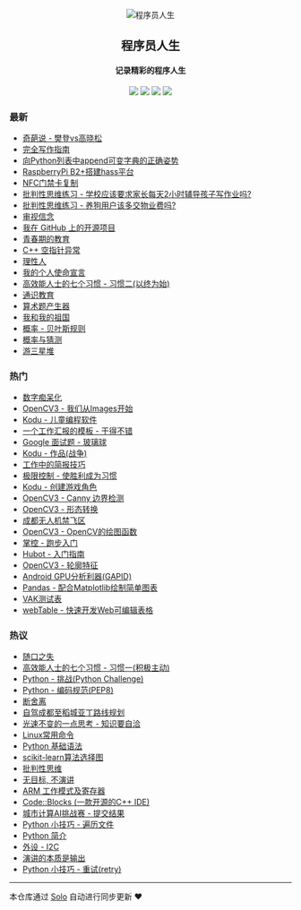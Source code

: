 <p align="center"><img alt="程序员人生" src="https://static.b3log.org/images/brand/solo-32.png"></p><h2 align="center">
程序员人生
</h2>

<h4 align="center">记录精彩的程序人生</h4>
<p align="center"><a title="程序员人生" target="_blank" href="https://github.com/cttmayi/solo-blog"><img src="https://img.shields.io/github/last-commit/cttmayi/solo-blog.svg?style=flat-square&color=FF9900"></a>
<a title="GitHub repo size in bytes" target="_blank" href="https://github.com/cttmayi/solo-blog"><img src="https://img.shields.io/github/repo-size/cttmayi/solo-blog.svg?style=flat-square"></a>
<a title="Solo Version" target="_blank" href="https://github.com/b3log/solo/releases"><img src="https://img.shields.io/badge/solo-3.6.5-f1e05a.svg?style=flat-square&color=blueviolet"></a>
<a title="Hits" target="_blank" href="https://github.com/b3log/hits"><img src="https://hits.b3log.org/cttmayi/solo-blog.svg"></a></p>

### 最新

* [奇葩说 - 樊登vs高晓松](http://www.gcsjj.cn/articles/2019/10/31/1572455735706.html)
* [完全写作指南](http://www.gcsjj.cn/articles/2019/10/27/1572120659472.html)
* [向Python列表中append可变字典的正确姿势](http://www.gcsjj.cn/articles/2019/10/25/1572013059151.html)
* [RaspberryPi B2+搭建hass平台](http://www.gcsjj.cn/articles/2019/10/25/1572012599545.html)
* [NFC门禁卡复制](http://www.gcsjj.cn/articles/2019/10/25/1572012360699.html)
* [批判性思维练习 - 学校应该要求家长每天2小时辅导孩子写作业吗?](http://www.gcsjj.cn/articles/2019/10/23/1571842041681.html)
* [批判性思维练习 -  养狗用户该多交物业费吗?](http://www.gcsjj.cn/articles/2019/10/23/1571764615438.html)
* [审视信念](http://www.gcsjj.cn/articles/2019/10/22/1571677408389.html)
* [我在 GitHub 上的开源项目](http://www.gcsjj.cn/my-github-repos)
* [青春期的教育](http://www.gcsjj.cn/articles/2019/10/19/1571498016475.html)
* [C++ 空指针异常](http://www.gcsjj.cn/articles/2019/10/18/1571413022943.html)
* [理性人](http://www.gcsjj.cn/articles/2019/10/18/1571400726892.html)
* [我的个人使命宣言](http://www.gcsjj.cn/articles/2019/10/13/1570901677508.html)
* [高效能人士的七个习惯 - 习惯二(以终为始)](http://www.gcsjj.cn/articles/2019/10/11/1570805821589.html)
* [通识教育](http://www.gcsjj.cn/articles/2019/10/10/1570637674848.html)
* [算术题产生器](http://www.gcsjj.cn/articles/2019/10/07/1570453936650.html)
* [我和我的祖国](http://www.gcsjj.cn/articles/2019/10/06/1570373448188.html)
* [概率 - 贝叶斯规则](http://www.gcsjj.cn/articles/2019/10/06/1570297476985.html)
* [概率与猜测](http://www.gcsjj.cn/articles/2019/10/05/1570289842198.html)
* [游三星堆](http://www.gcsjj.cn/articles/2019/10/04/1570199816478.html)

### 热门

* [数字痴呆化](http://www.gcsjj.cn/articles/2019/04/07/1554630747019.html)
* [OpenCV3 - 我们从Images开始](http://www.gcsjj.cn/articles/2019/04/02/1554136797836.html)
* [Kodu - 儿童编程软件](http://www.gcsjj.cn/articles/2019/03/24/1553436148110.html)
* [一个工作汇报的模板 - 干得不错](http://www.gcsjj.cn/articles/2019/03/16/1552736025323.html)
* [Google 面试题 - 玻璃球](http://www.gcsjj.cn/articles/2019/09/21/1568996649307.html)
* [Kodu - 作品(战争)](http://www.gcsjj.cn/articles/2019/04/07/1554627128535.html)
* [工作中的简报技巧](http://www.gcsjj.cn/articles/2019/03/15/1552579837842.html)
* [极限控制 - 使胜利成为习惯](http://www.gcsjj.cn/articles/2019/09/09/1568042197879.html)
* [Kodu - 创建游戏角色](http://www.gcsjj.cn/articles/2019/03/25/1553444108085.html)
* [OpenCV3 - Canny 边界检测](http://www.gcsjj.cn/articles/2019/04/02/1554136900061.html)
* [OpenCV3 - 形态转换](http://www.gcsjj.cn/articles/2019/04/02/1554136943750.html)
* [成都无人机禁飞区](http://www.gcsjj.cn/articles/2019/05/17/1558108076449.html)
* [OpenCV3 - OpenCV的绘图函数](http://www.gcsjj.cn/articles/2019/04/02/1554136848113.html)
* [掌控 - 跑步入门](http://www.gcsjj.cn/articles/2019/04/25/1556198951933.html)
* [Hubot - 入门指南](http://www.gcsjj.cn/articles/2019/04/12/1555001343705.html)
* [OpenCV3 - 轮廓特征](http://www.gcsjj.cn/articles/2019/04/02/1554137025226.html)
* [Android GPU分析利器(GAPID)](http://www.gcsjj.cn/articles/2019/06/04/1559658578252.html)
* [Pandas - 配合Matplotlib绘制简单图表](http://www.gcsjj.cn/articles/2019/05/13/1557758228724.html)
* [VAK测试表](http://www.gcsjj.cn/articles/2019/04/28/1556384103459.html)
* [webTable - 快速开发Web可编辑表格](http://www.gcsjj.cn/articles/2019/09/02/1567357261659.html)

### 热议

* [随口之失](http://www.gcsjj.cn/articles/2019/09/25/1569423200177.html)
* [高效能人士的七个习惯 - 习惯一(积极主动)](http://www.gcsjj.cn/articles/2019/09/17/1568731407902.html)
* [Python - 挑战(Python Challenge)](http://www.gcsjj.cn/articles/2019/04/20/1555741882461.html)
* [Python - 编码规范(PEP8)](http://www.gcsjj.cn/articles/2019/04/26/1556289234423.html)
* [断舍离](http://www.gcsjj.cn/articles/2019/04/16/1555351178363.html)
* [自驾成都至稻城亚丁路线规划](http://www.gcsjj.cn/articles/2019/07/09/1562684708796.html)
* [光速不变的一点思考 - 知识要自洽](http://www.gcsjj.cn/articles/2019/09/06/1567782094880.html)
* [Linux常用命令](http://www.gcsjj.cn/articles/2019/05/05/1557067926481.html)
* [Python 基础语法](http://www.gcsjj.cn/articles/2019/03/12/1552402976191.html)
* [scikit-learn算法选择图](http://www.gcsjj.cn/articles/2019/05/14/1557848255248.html)
* [批判性思维](http://www.gcsjj.cn/articles/2019/08/09/1565364655301.html)
* [无目标, 不演讲](http://www.gcsjj.cn/articles/2019/03/28/1553788311452.html)
* [ARM 工作模式及寄存器](http://www.gcsjj.cn/articles/2019/05/05/1557069558076.html)
* [Code::Blocks (一款开源的C++ IDE)](http://www.gcsjj.cn/articles/2019/06/07/1559921553296.html)
* [城市计算AI挑战赛 - 提交结果](http://www.gcsjj.cn/articles/2019/05/18/1558111076207.html)
* [Python 小技巧 - 遍历文件](http://www.gcsjj.cn/articles/2019/06/11/1560186159536.html)
* [Python 简介](http://www.gcsjj.cn/articles/2019/03/12/1552400067284.html)
* [外设 - I2C](http://www.gcsjj.cn/articles/2019/09/28/1569640214065.html)
* [演讲的本质是输出](http://www.gcsjj.cn/articles/2019/03/28/1553786472261.html)
* [Python 小技巧 - 重试(retry)](http://www.gcsjj.cn/articles/2019/05/10/1557417732914.html)

---

本仓库通过 [Solo](https://github.com/b3log/solo) 自动进行同步更新 ❤️ 